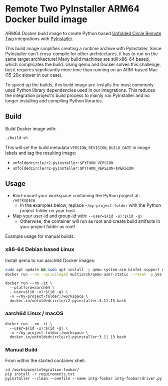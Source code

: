 # Remote Two PyInstaller ARM64 Docker build image

ARM64 Docker build image to create Python based [Unfolded Circle Remote Two](https://www.unfoldedcircle.com/)
integrations with [PyInstaller](https://www.pyinstaller.org/).

This build image simplifies creating a runtime archive with PyInstaller. Since PyInstaller can't cross-compile
for other architectures, it has to run on the same target architecture! Many build machines are still x86-64 based,
which complicates the build. Using qemu and Docker solves this challenge, but it requires significantly more time than
running on an ARM-based Mac (15-20x slower in our case).

To speed up the builds, this build image pre-installs the most commonly used Python library dependencies used in our
integrations. This reduces the integration project's build process to mainly run PyInstaller and no longer installing
and compiling Python libraries.

## Build

Build Docker image with:
```bash
./build.sh
```

This will set the build metadata `VERSION`, `REVISION`, `BUILD_DATE` in image labels and tag the resulting image:
- `unfoldedcircle/r2-pyinstaller:$PYTHON_VERSION`
- `unfoldedcircle/r2-pyinstaller:$PYTHON_VERSION-$VERSION`

## Usage

- Bind-mount your workspace containing the Python project at: `/workspace`
  - In the examples below, replace `~/my-project-folder` with the Python project folder on your host.
- Map your user-id and group-id with: `--user=$(id -u):$(id -g)`
  - Otherwise, the container will run as root and create build artifacts in your project folder as root! 

Example usage for manual builds.

### x86-64 Debian based Linux

Install qemu to run aarch64 Docker images: 
```bash
sudo apt update && sudo apt install -y qemu-system-arm binfmt-support qemu-user-static
docker run --rm --privileged multiarch/qemu-user-static --reset -p yes
```

```shell
docker run --rm -it \
  --platform=aarch64 \
  --user=$(id -u):$(id -g) \  
  -v ~/my-project-folder:/workspace \
  docker.io/unfoldedcircle/r2-pyinstaller:3.11.13 bash
```

### aarch64 Linux / macOS

```shell
docker run --rm -it \
  --user=$(id -u):$(id -g) \
  -v ~/my-project-folder:/workspace \
  docker.io/unfoldedcircle/r2-pyinstaller:3.11.13 bash
```

### Manual Build

From within the started container shell:
```shell
cd /workspace/integration-foobar/
pip install -r requirements.txt
pyinstaller --clean --onefile --name intg-foobar intg-foobar/driver.py
```